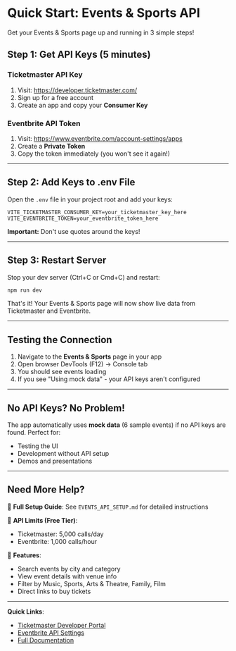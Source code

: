 # Quick Start: Events & Sports API

Get your Events & Sports page up and running in 3 simple steps!

## Step 1: Get API Keys (5 minutes)

### Ticketmaster API Key
1. Visit: https://developer.ticketmaster.com/
2. Sign up for a free account
3. Create an app and copy your **Consumer Key**

### Eventbrite API Token
1. Visit: https://www.eventbrite.com/account-settings/apps
2. Create a **Private Token**
3. Copy the token immediately (you won't see it again!)

---

## Step 2: Add Keys to .env File

Open the `.env` file in your project root and add your keys:

```env
VITE_TICKETMASTER_CONSUMER_KEY=your_ticketmaster_key_here
VITE_EVENTBRITE_TOKEN=your_eventbrite_token_here
```

**Important:** Don't use quotes around the keys!

---

## Step 3: Restart Server

Stop your dev server (Ctrl+C or Cmd+C) and restart:

```bash
npm run dev
```

That's it! Your Events & Sports page will now show live data from Ticketmaster and Eventbrite.

---

## Testing the Connection

1. Navigate to the **Events & Sports** page in your app
2. Open browser DevTools (F12) → Console tab
3. You should see events loading
4. If you see "Using mock data" - your API keys aren't configured

---

## No API Keys? No Problem!

The app automatically uses **mock data** (6 sample events) if no API keys are found. Perfect for:
- Testing the UI
- Development without API setup
- Demos and presentations

---

## Need More Help?

📖 **Full Setup Guide**: See `EVENTS_API_SETUP.md` for detailed instructions

🔑 **API Limits (Free Tier)**:
- Ticketmaster: 5,000 calls/day
- Eventbrite: 1,000 calls/hour

🚀 **Features**:
- Search events by city and category
- View event details with venue info
- Filter by Music, Sports, Arts & Theatre, Family, Film
- Direct links to buy tickets

---

**Quick Links**:
- [Ticketmaster Developer Portal](https://developer.ticketmaster.com/)
- [Eventbrite API Settings](https://www.eventbrite.com/account-settings/apps)
- [Full Documentation](./EVENTS_API_SETUP.md)
